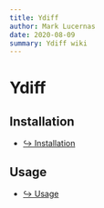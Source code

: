 ```yaml
---
title: Ydiff
author: Mark Lucernas
date: 2020-08-09
summary: Ydiff wiki
---
```



# Ydiff

## Installation

- [↪ Installation](installation)


## Usage

- [↪ Usage](usage)

